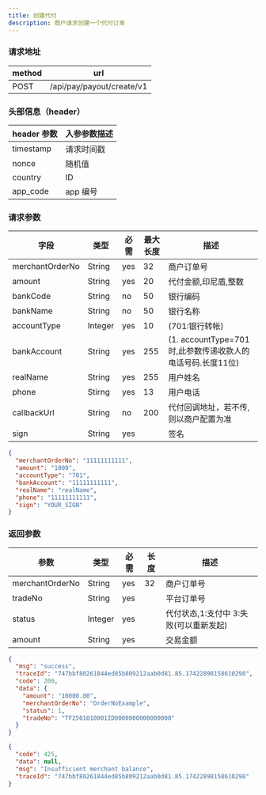 ```yaml
---
title: 创建代付
description: 商户请求创建一个代付订单
---
```


### 请求地址

| method | url                       |
| ------ | ------------------------- |
| POST   | /api/pay/payout/create/v1 |

### 头部信息（header）

| header 参数 | 入参参数描述 |
| ----------- | ------------ |
| timestamp   | 请求时间戳   |
| nonce       | 随机值       |
| country     | ID           |
| app_code    | app 编号     |

### 请求参数

| 字段            | 类型      | 必需  | 最大长度 | 描述                                        |
| --------------- |---------|-----|------|-------------------------------------------|
| merchantOrderNo | String  | yes | 32   | 商户订单号                                     |
| amount          | String  | yes | 20   | 代付金额,印尼盾,整数                               |
| bankCode        | String  | no  | 50   | 银行编码                                      |
| bankName        | String  | no | 50   | 银行名称                                      |
| accountType     | Integer | yes | 10   | (701:银行转帐)                                |
| bankAccount     | String  | yes | 255  | (1. accountType=701时,此参数传递收款人的电话号码.长度11位) |
| realName        | String  | yes | 255  | 用户姓名                                      |
| phone           | Stirng  | yes | 13   | 用户电话                                      |
| callbackUrl     | String  | no  | 200  | 代付回调地址，若不传, 则以商户配置为准                      |
| sign            | String  | yes |      | 签名                                        |

```json
{
  "merchantOrderNo": "11111111111",
  "amount": "1000",
  "accountType": "701",
  "bankAccount": "11111111111",
  "realName": "realName",
  "phone": "11111111111",
  "sign": "YOUR_SIGN"
}
```

### 返回参数

| 参数            | 类型      | 必需 | 长度 | 描述                                   |
| --------------- |---------| ---- | ---- | -------------------------------------- |
| merchantOrderNo | String  | yes  | 32   | 商户订单号                             |
| tradeNo         | String  | yes  |      | 平台订单号                             |
| status          | Integer | yes  |      | 代付状态,1:支付中 3:失败(可以重新发起) |
| amount          | String  | yes  |      | 交易金额                               |

```json title=成功示例
{
  "msg": "success",
  "traceId": "747bbf80261844ed85b809212aab0d81.85.17422898158610298",
  "code": 200,
  "data": {
    "amount": "10000.00",
    "merchantOrderNo": "OrderNoExample",
    "status": 1,
    "tradeNo": "TF2501010001ID0000000000000000"
  }
}
```

```json title=失败示例
{
  "code": 425,
  "data": null,
  "msg": "Insufficient merchant balance",
  "traceId": "747bbf80261844ed85b809212aab0d81.85.17422898158610298"
}
```
